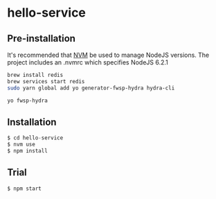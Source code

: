 # hello-service

## Pre-installation

It's recommended that [NVM](https://github.com/creationix/nvm) be used to manage NodeJS versions.
The project includes an .nvmrc which specifies NodeJS 6.2.1

```bash
brew install redis
brew services start redis
sudo yarn global add yo generator-fwsp-hydra hydra-cli

yo fwsp-hydra
```

## Installation

```javascript
$ cd hello-service
$ nvm use
$ npm install
```

## Trial

```shell
$ npm start
```
